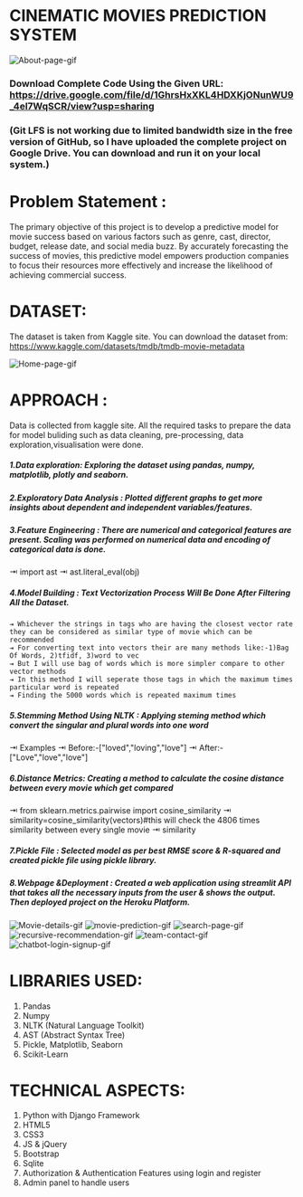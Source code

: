 # CINEMATIC MOVIES PREDICTION SYSTEM
![About-page-gif](https://github.com/Deepak-Gangwani/iNeuron-internship-project/assets/108722554/d6586b48-b571-48c3-8f74-6e57efa0b3bf)
### Download Complete Code Using the Given URL: https://drive.google.com/file/d/1GhrsHxXKL4HDXKjONunWU9_4el7WqSCR/view?usp=sharing 
### (Git LFS is not working due to limited bandwidth size in the free version of GitHub, so I have uploaded the complete project on Google Drive. You can download and run it on your local system.)


# Problem Statement :
The primary objective of this project is to develop a predictive model for movie success based on various factors such as genre, cast, director, budget, release date, and social media buzz. 
By accurately forecasting the success of movies, this predictive model empowers production companies to focus their resources more effectively and increase the likelihood of achieving commercial success.

# DATASET:
The dataset is taken from Kaggle site. You can download the dataset from: https://www.kaggle.com/datasets/tmdb/tmdb-movie-metadata

![Home-page-gif](https://github.com/Deepak-Gangwani/iNeuron-internship-project/assets/108722554/327abfec-6c27-4347-8095-d0b39f9b7f8c)

# APPROACH :
Data is collected from kaggle site. All the required tasks to prepare the data for model buliding such as data cleaning, pre-processing, data exploration,visualisation were done.
##### 1.Data exploration: Exploring the dataset using pandas, numpy, matplotlib, plotly and seaborn.
##### 2.Exploratory Data Analysis : Plotted different graphs to get more insights about dependent and independent variables/features.
##### 3.Feature Engineering : There are numerical and categorical features are present. Scaling was performed on numerical data and encoding of categorical data is done.
⇥ import ast 
⇥ ast.literal_eval(obj)
##### 4.Model Building : Text Vectorization Process Will Be Done After Filtering All the Dataset.
 	⇥ Whichever the strings in tags who are having the closest vector rate they can be considered as similar type of movie which can be recommended
 	⇥ For converting text into vectors their are many methods like:-1)Bag Of Words, 2)tfidf, 3)word to vec
 	⇥ But I will use bag of words which is more simpler compare to other vector methods
 	⇥ In this method I will seperate those tags in which the maximum times particular word is repeated
 	⇥ Finding the 5000 words which is repeated maximum times
##### 5.Stemming Method Using NLTK :  Applying steming method which convert the singular and plural words into one word
⇥ Examples
⇥ Before:-["loved","loving","love"]
⇥ After:-["Love","love","love"]
##### 6.Distance Metrics: Creating a method to calculate the cosine distance between every movie which get compared
⇥ from sklearn.metrics.pairwise import cosine_similarity
⇥ similarity=cosine_similarity(vectors)#this will check the 4806 times similarity between every single movie
⇥ similarity 
##### 7.Pickle File : Selected model as per best RMSE score & R-squared and created pickle file using pickle library.
##### 8.Webpage &Deployment : Created a web application using streamlit API that takes all the necessary inputs from the user & shows the output. Then deployed project on the Heroku Platform.

![Movie-details-gif](https://github.com/Deepak-Gangwani/iNeuron-internship-project/assets/108722554/0cd4de4a-e0f6-42f4-8e52-23f47ef6ada0)
![movie-prediction-gif](https://github.com/Deepak-Gangwani/iNeuron-internship-project/assets/108722554/8d08888c-5deb-4475-a54a-0d095a9db157)
![search-page-gif](https://github.com/Deepak-Gangwani/iNeuron-internship-project/assets/108722554/bf1404bc-dc28-4b40-b691-34a06fa7f36f)
![recursive-recommendation-gif](https://github.com/Deepak-Gangwani/iNeuron-internship-project/assets/108722554/7e7438b9-d8e7-4c62-bb98-b37cfbe33316)
![team-contact-gif](https://github.com/Deepak-Gangwani/iNeuron-internship-project/assets/108722554/38bc0f81-6919-465f-9a86-d9b7780bb1e5)
![chatbot-login-signup-gif](https://github.com/Deepak-Gangwani/iNeuron-internship-project/assets/108722554/c649bd96-bbc3-4071-9b48-6fdd3cff15ca)







# LIBRARIES USED:
1) Pandas
2) Numpy
3) NLTK (Natural Language Toolkit)
4) AST (Abstract Syntax Tree)
5) Pickle, Matplotlib, Seaborn
6) Scikit-Learn


# TECHNICAL ASPECTS:
1) Python with Django Framework 
2) HTML5
3) CSS3
4) JS & jQuery
5) Bootstrap
6) Sqlite
7) Authorization & Authentication Features using login and register
8) Admin panel to handle users




